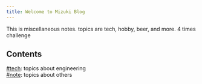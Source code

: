 ```yaml
---
title: Welcome to Mizuki Blog
---
```


This is miscellaneous notes. topics are tech, hobby, beer, and more.
4 times challenge 

## Contents 
<a href="/tags/tech">#tech</a>: topics about engineering  
<a href="/tags/tech">#note</a>: topics about others  
